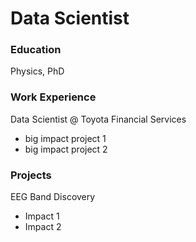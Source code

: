 # Data Scientist

### Education
Physics, PhD

### Work Experience
Data Scientist @ Toyota Financial Services
- big impact project 1
- big impact project 2

### Projects
EEG Band Discovery
- Impact 1
- Impact 2
